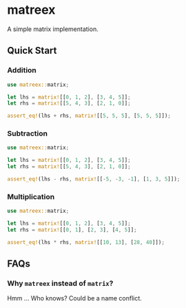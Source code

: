 # matreex

A simple matrix implementation.

## Quick Start

### Addition

```rust
use matreex::matrix;

let lhs = matrix![[0, 1, 2], [3, 4, 5]];
let rhs = matrix![[5, 4, 3], [2, 1, 0]];

assert_eq!(lhs + rhs, matrix![[5, 5, 5], [5, 5, 5]]);
```

### Subtraction

```rust
use matreex::matrix;

let lhs = matrix![[0, 1, 2], [3, 4, 5]];
let rhs = matrix![[5, 4, 3], [2, 1, 0]];

assert_eq!(lhs - rhs, matrix![[-5, -3, -1], [1, 3, 5]]);
```

### Multiplication

```rust
use matreex::matrix;

let lhs = matrix![[0, 1, 2], [3, 4, 5]];
let rhs = matrix![[0, 1], [2, 3], [4, 5]];

assert_eq!(lhs * rhs, matrix![[10, 13], [28, 40]]);
```

## FAQs

### Why `matreex` instead of `matrix`?

Hmm ... Who knows? Could be a name conflict.
